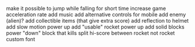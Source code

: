 make it possible to jump while falling for short time
increase game acceleration rate
add music
add alternative controls for mobile
add enemy (alien)?
add collectible items (that give extra score)
add reflection to helmet
add slow motion power up
add "usable" rocket power up
add solid blocks power "down"
block that kills
split hi-score between rocket not rocket
custom font
